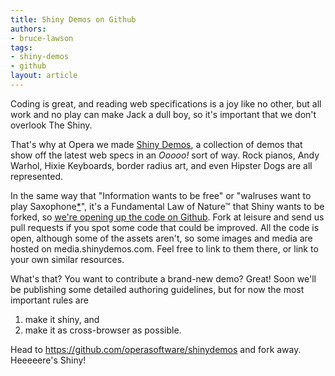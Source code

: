 ```yaml
---
title: Shiny Demos on Github
authors:
- bruce-lawson
tags:
- shiny-demos
- github
layout: article
---
```

<p>Coding is great, and reading web specifications is a joy like no other, but all work and no play can make Jack a dull boy, so it&#39;s important that we don&#39;t overlook The Shiny.</p>

<p>That&#39;s why at Opera we made <a href="http://shinydemos.com/">Shiny Demos</a>, a collection of demos that show off the latest web specs in an <i>Ooooo!</i> sort of way. Rock pianos, Andy Warhol, Hixie Keyboards, border radius art, and even Hipster Dogs are all represented.</p>
 <p>In the same way that &quot;Information wants to be free&quot; or &quot;walruses want to play Saxophone<a href="http://www.youtube.com/watch?v=Uq1xWuBIXDg ">*</a>&quot;, it&#39;s a Fundamental Law of Nature&#x2122; that Shiny wants to be forked, so <a href="https://github.com/operasoftware/shinydemos">we&#39;re opening up the code on Github</a>. Fork at leisure and send us pull requests if you spot some code that could be improved. All the code is open, although some of the assets aren&#39;t, so some images and media are hosted on media.shinydemos.com. Feel free to link to them there, or link to your own similar resources.</p>
 <p>What&#39;s that? You want to contribute a brand-new demo? Great! Soon we&#39;ll be publishing some detailed authoring guidelines, but for now the most important rules are</p>
 <ol>
 <li>make it shiny, and</li>
 <li>make it as cross-browser as possible.</li>
 </ol>
 <p>Head to <a href="https://github.com/operasoftware/shinydemos">https://github.com/operasoftware/shinydemos</a> and fork away. Heeeeere&#39;s Shiny!</p>

